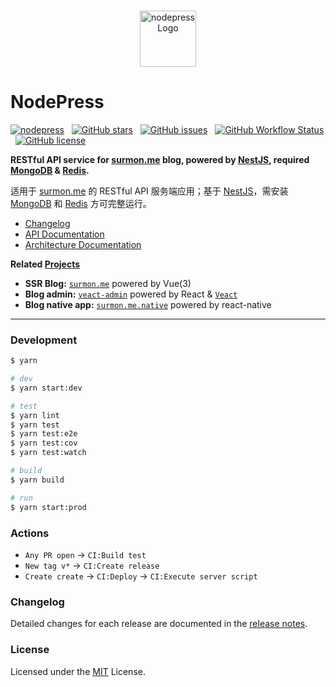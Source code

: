 <br />

<p align="center">
  <a href="https://github.com/surmon-china/nodepress" target="blank">
    <img src="https://raw.githubusercontent.com/surmon-china/nodepress/main/logo.png" height="90" alt="nodepress Logo" />
  </a>
</p>

# NodePress

[![nodepress](https://raw.githubusercontent.com/surmon-china/nodepress/main/badge.svg)](https://github.com/surmon-china/nodepress)
&nbsp;
[![GitHub stars](https://img.shields.io/github/stars/surmon-china/nodepress.svg?style=for-the-badge)](https://github.com/surmon-china/nodepress/stargazers)
&nbsp;
[![GitHub issues](https://img.shields.io/github/issues-raw/surmon-china/nodepress.svg?style=for-the-badge)](https://github.com/surmon-china/nodepress/issues)
&nbsp;
[![GitHub Workflow Status](https://img.shields.io/github/workflow/status/surmon-china/nodepress/Deploy?label=deploy&style=for-the-badge)](https://github.com/surmon-china/nodepress/actions?query=workflow:%22Deploy%22)
&nbsp;
[![GitHub license](https://img.shields.io/github/license/surmon-china/nodepress.svg?style=for-the-badge)](/LICENSE)

**RESTful API service for [surmon.me](https://github.com/surmon-china/surmon.me) blog, powered by [NestJS](https://github.com/nestjs/nest), required [MongoDB](https://www.mongodb.com/) & [Redis](https://redis.io/).**

适用于 [surmon.me](https://github.com/surmon-china/surmon.me) 的 RESTful API 服务端应用；基于 [NestJS](https://github.com/nestjs/nest)，需安装 [MongoDB](https://www.mongodb.com/) 和 [Redis](https://redis.io/) 方可完整运行。

- [Changelog](/CHANGELOG.md#changelog)
- [API Documentation](https://github.surmon.me/nodepress)
- [Architecture Documentation](/DOCUMENTATION.md)

**Related [Projects](https://github.com/stars/surmon-china/lists/surmon-me)**

- **SSR Blog:** [`surmon.me`](https://github.com/surmon-china/surmon.me) powered by Vue(3)
- **Blog admin:** [`veact-admin`](https://github.com/surmon-china/veact-admin) powered by React & [`Veact`](https://github.com/veactjs/veact)
- **Blog native app:** [`surmon.me.native`](https://github.com/surmon-china/surmon.me.native) powered by react-native

---

### Development

```bash
$ yarn

# dev
$ yarn start:dev

# test
$ yarn lint
$ yarn test
$ yarn test:e2e
$ yarn test:cov
$ yarn test:watch

# build
$ yarn build

# run
$ yarn start:prod
```

### Actions

- `Any PR open` → `CI:Build test`
- `New tag v*` → `CI:Create release`
- `Create create` → `CI:Deploy` → `CI:Execute server script`

### Changelog

Detailed changes for each release are documented in the [release notes](/CHANGELOG.md).

### License

Licensed under the [MIT](/LICENSE) License.
